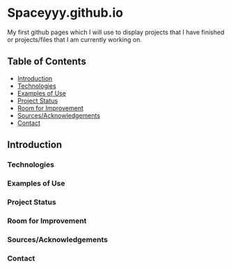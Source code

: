 # Spaceyyy.github.io

My first github pages which I will use to display projects that I have finished or projects/files that I am currently working on.
## Table of Contents

+ [Introduction]()
+ [Technologies]()
+ [Examples of Use]()
+ [Project Status]()
+ [Room for Improvement]()
+ [Sources/Acknowledgements]()
+ [Contact]()

## Introduction



### Technologies

### Examples of Use

### Project Status

### Room for Improvement

### Sources/Acknowledgements

### Contact